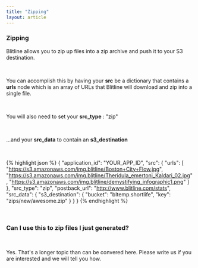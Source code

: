 ```yaml
---
title: "Zipping"
layout: article
---
```


### Zipping

Blitline allows you to zip up files into a zip archive and push it to your S3 destination.

<br/>

You can accomplish this by having your **src** be a dictionary that contains a **urls** node which is an array of URLs that Blitline will download and zip into a single file.

<br/>

You will also need to set your **src_type** : "zip"

<br/>

...and your **src_data** to contain an **s3_destination**

<br/>

{% highlight json %}
{
    "application_id": "YOUR_APP_ID",
    "src": {
        "urls": [
            "https://s3.amazonaws.com/img.blitline/Boston+City+Flow.jpg",
            "https://s3.amazonaws.com/img.blitline/Theridula_emertoni_Kaldari_02.jpg",
            "https://s3.amazonaws.com/img.blitline/demystifying_infographic1.png"
        ]
    },
    "src_type": "zip",
    "postback_url": "http://www.blitline.com/stats",
    "src_data": {
        "s3_destination": {
            "bucket": "bltemp.shortlife",
            "key": "zips/new/awesome.zip"
        }
    }
}
{% endhighlight %}

<br/>

### Can I use this to zip files I just generated?

<br/>

Yes. That's a longer topic than can be convered here. Please write us if you are interested and we will tell you how.


